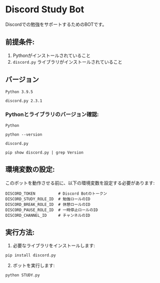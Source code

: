 # Discord Study Bot

Discordでの勉強をサポートするためのBOTです。

## 前提条件:

1. Pythonがインストールされていること
2. `discord.py` ライブラリがインストールされていること

## バージョン 
```
Python 3.9.5
```
```
discord.py 2.3.1
```

### Pythonとライブラリのバージョン確認:

`Python` 

```
python --version
```

`discord.py`

```
pip show discord.py | grep Version
```

## 環境変数の設定:

このボットを動作させる前に、以下の環境変数を設定する必要があります:

```
DISCORD_TOKEN          # Discord Botのトークン
DISCORD_STUDY_ROLE_ID  # 勉強ロールのID
DISCORD_BREAK_ROLE_ID  # 休憩ロールのID
DISCORD_PAUSE_ROLE_ID  # 一時停止ロールのID
DISCORD_CHANNEL_ID     # チャンネルのID
```

## 実行方法:

1. 必要なライブラリをインストールします:

```
pip install discord.py
```

2. ボットを実行します:

```
python STUDY.py
```
